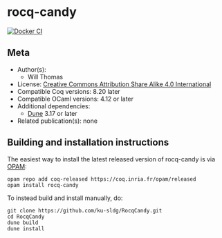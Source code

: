 <!---
This file was generated from `meta.yml`, please do not edit manually.
Follow the instructions on https://github.com/coq-community/templates to regenerate.
--->
# rocq-candy

[![Docker CI][docker-action-shield]][docker-action-link]

[docker-action-shield]: https://github.com/ku-sldg/RocqCandy/actions/workflows/docker-action.yml/badge.svg?branch=main
[docker-action-link]: https://github.com/ku-sldg/RocqCandy/actions/workflows/docker-action.yml




<Project Description>

## Meta

- Author(s):
  - Will Thomas
- License: [Creative Commons Attribution Share Alike 4.0 International](LICENSE)
- Compatible Coq versions: 8.20 later
- Compatible OCaml versions: 4.12 or later
- Additional dependencies:
  - [Dune](https://dune.build) 3.17 or later
- Related publication(s): none

## Building and installation instructions

The easiest way to install the latest released version of rocq-candy
is via [OPAM](https://opam.ocaml.org/doc/Install.html):

```shell
opam repo add coq-released https://coq.inria.fr/opam/released
opam install rocq-candy
```

To instead build and install manually, do:

``` shell
git clone https://github.com/ku-sldg/RocqCandy.git
cd RocqCandy
dune build
dune install
```



